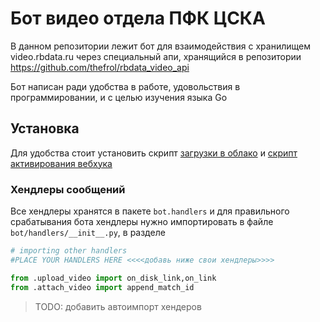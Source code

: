 # Бот видео отдела ПФК ЦСКА

В данном репозитории лежит бот для взаимодействия с хранилищем video.rbdata.ru через специальный апи, хранящийся в репозитории https://github.com/thefrol/rbdata_video_api

Бот написан ради удобства в работе, удовольствия в программировании, и с целью изучения языка Go

## Установка

Для удобства стоит установить скрипт [загрузки в облако](https://github.com/thefrol/powershell-yandexcloud-function-uploader) и [скрипт активирования вебхука](https://github.com/thefrol/powershell-telegram-webhook-script)

### Хендлеры сообщений

Все хендлеры хранятся в пакете `bot.handlers` и для правильного срабатывания бота хендлеры нужно импортировать в файле `bot/handlers/__init__.py`, в разделе

```python
# importing other handlers
#PLACE YOUR HANDLERS HERE <<<<добавь ниже свои хендлеры>>>>

from .upload_video import on_disk_link,on_link
from .attach_video import append_match_id
```

> TODO: добавить автоимпорт хендеров
